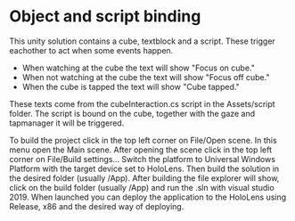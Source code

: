 # Object and script binding

This unity solution contains a cube, textblock and a script. These trigger eachother to act when some events happen.

- When watching at the cube the text will show "Focus on cube."
- When not watching at the cube the text will show "Focus off cube."
- When the cube is tapped the text will show "Cube tapped."

These texts come from the cubeInteraction.cs script in the Assets/script folder. The script is bound on the cube, together with the gaze and tapmanager it will be triggered.

To build the project click in the top left corner on File/Open scene. In this menu open the Main scene.
After opening the scene click in the top left corner on File/Build settings... Switch the platform to Universal Windows Platform with the target device set to HoloLens. Then build the solution in the desired folder (usually /App). After building the file explorer will show, click on the build folder (usually /App) and run the .sln with visual studio 2019. When launched you can deploy the application to the HoloLens using Release, x86 and the desired way of deploying.

